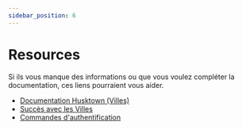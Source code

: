 ```yaml
---
sidebar_position: 6
---
```


# Resources
Si ils vous manque des informations ou que vous voulez compléter la documentation, ces liens pourraient vous aider.
 - [Documentation Husktown (Villes)](https://william278.net/docs/husktowns/getting-started)
 - [Succès avec les Villes](https://william278.net/docs/husktowns/town-advancements)
 - [Commandes d'authentification](https://github.com/AuthMe/AuthMeReloaded/blob/master/docs/commands.md)
